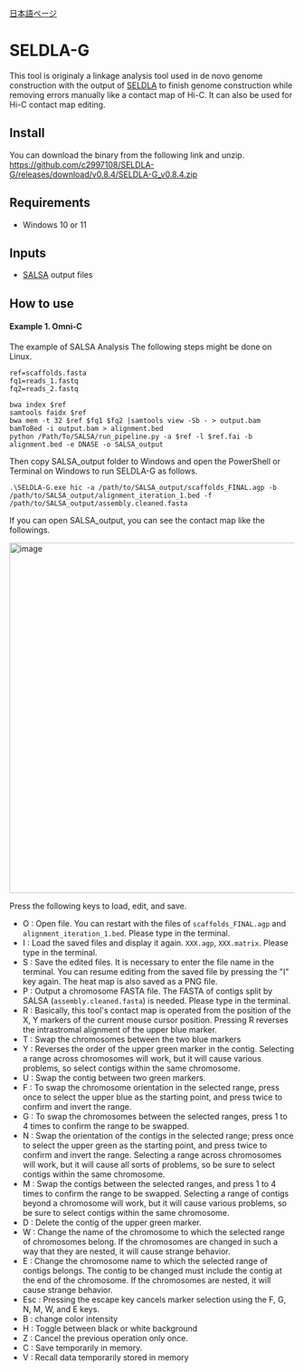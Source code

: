 [日本語ページ](https://github.com/c2997108/SELDLA-G/blob/master/README_jp.md)

# SELDLA-G

This tool is originaly a linkage analysis tool used in de novo genome construction with the output of [SELDLA](https://github.com/c2997108/SELDLA) to finish genome construction while removing errors manually like a contact map of Hi-C. It can also be used for Hi-C contact map editing.

## Install

You can download the binary from the following link and unzip.
https://github.com/c2997108/SELDLA-G/releases/download/v0.8.4/SELDLA-G_v0.8.4.zip

## Requirements

- Windows 10 or 11

## Inputs

- [SALSA](https://github.com/marbl/SALSA) output files

## How to use

#### Example 1. Omni-C

The example of SALSA Analysis
The following steps might be done on Linux.

```
ref=scaffolds.fasta
fq1=reads_1.fastq
fq2=reads_2.fastq

bwa index $ref
samtools faidx $ref
bwa mem -t 32 $ref $fq1 $fq2 |samtools view -Sb - > output.bam
bamToBed -i output.bam > alignment.bed
python /Path/To/SALSA/run_pipeline.py -a $ref -l $ref.fai -b alignment.bed -e DNASE -o SALSA_output 
```

Then copy SALSA_output folder to Windows and open the PowerShell or Terminal on Windows to run SELDLA-G as follows.

```
.\SELDLA-G.exe hic -a /path/to/SALSA_output/scaffolds_FINAL.agp -b /path/to/SALSA_output/alignment_iteration_1.bed -f /path/to/SALSA_output/assembly.cleaned.fasta
```

If you can open SALSA_output, you can see the contact map like the followings.

<img width="618" alt="image" src="https://user-images.githubusercontent.com/5350508/156413938-06fed85e-5c3f-42c6-b348-007be7cfcd54.png">

Press the following keys to load, edit, and save.

- O : Open file. You can restart with the files of `scaffolds_FINAL.agp` and `alignment_iteration_1.bed`. Please type in the terminal.
- I : Load the saved files and display it again. `XXX.agp`, `XXX.matrix`. Please type in the terminal.
- S : Save the edited files. It is necessary to enter the file name in the terminal. You can resume editing from the saved file by pressing the "I" key again. The heat map is also saved as a PNG file.
- P : Output a chromosome FASTA file. The FASTA of contigs split by SALSA (`assembly.cleaned.fasta`) is needed. Please type in the terminal.
- R : Basically, this tool's contact map is operated from the position of the X, Y markers of the current mouse cursor position. Pressing R reverses the intrastromal alignment of the upper blue marker.
- T : Swap the chromosomes between the two blue markers
- Y : Reverses the order of the upper green marker in the contig. Selecting a range across chromosomes will work, but it will cause various problems, so select contigs within the same chromosome.
- U : Swap the contig between two green markers.
- F : To swap the chromosome orientation in the selected range, press once to select the upper blue as the starting point, and press twice to confirm and invert the range.
- G : To swap the chromosomes between the selected ranges, press 1 to 4 times to confirm the range to be swapped.
- N : Swap the orientation of the contigs in the selected range; press once to select the upper green as the starting point, and press twice to confirm and invert the range. Selecting a range across chromosomes will work, but it will cause all sorts of problems, so be sure to select contigs within the same chromosome.
- M : Swap the contigs between the selected ranges, and press 1 to 4 times to confirm the range to be swapped. Selecting a range of contigs beyond a chromosome will work, but it will cause various problems, so be sure to select contigs within the same chromosome.
- D : Delete the contig of the upper green marker.
- W : Change the name of the chromosome to which the selected range of chromosomes belong. If the chromosomes are changed in such a way that they are nested, it will cause strange behavior.
- E : Change the chromosome name to which the selected range of contigs belongs. The contig to be changed must include the contig at the end of the chromosome. If the chromosomes are nested, it will cause strange behavior.
- Esc : Pressing the escape key cancels marker selection using the F, G, N, M, W, and E keys.
- B : change color intensity
- H : Toggle between black or white background
- Z : Cancel the previous operation only once.
- C : Save temporarily in memory.
- V : Recall data temporarily stored in memory

